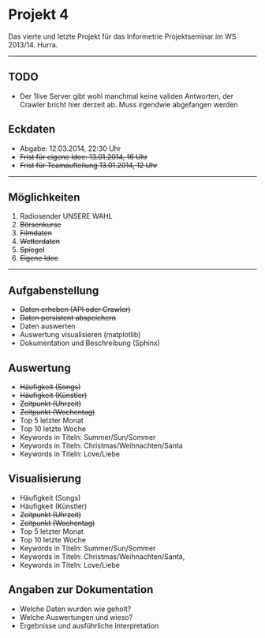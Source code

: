 Projekt 4
=========

Das vierte und letzte Projekt für das Informetrie Projektseminar im WS 2013/14. Hurra.

___


## TODO
* Der 1live Server gibt wohl manchmal keine validen Antworten, der Crawler bricht hier derzeit ab. Muss irgendwie abgefangen werden

## Eckdaten

* Abgabe: 12.03.2014, 22:30 Uhr
* ~~Frist für eigene Idee: 13.01.2014, 16 Uhr~~
* ~~Frist für Teamaufteilung 13.01.2014, 12 Uhr~~

___

## Möglichkeiten

1. Radiosender UNSERE WAHL
2. ~~Börsenkurse~~
3. ~~Filmdaten~~
4. ~~Wetterdaten~~
5. ~~Spiegel~~
6. ~~Eigene Idee~~

___

## Aufgabenstellung

* ~~Daten erheben (API oder Crawler)~~
* ~~Daten persistent abspeichern~~
* Daten auswerten
* Auswertung visualisieren (matplotlib)
* Dokumentation und Beschreibung (Sphinx)

## Auswertung

* ~~Häufigkeit (Songs)~~
* ~~Häufigkeit (Künstler)~~
* ~~Zeitpunkt (Uhrzeit)~~ 
* ~~Zeitpunkt (Wochentag)~~
* Top 5 letzter Monat
* Top 10 letzte Woche
* Keywords in Titeln: Summer/Sun/Sommer
* Keywords in Titeln: Christmas/Weihnachten/Santa 
* Keywords in Titeln: Love/Liebe

## Visualisierung

* Häufigkeit (Songs)
* Häufigkeit (Künstler)
* ~~Zeitpunkt (Uhrzeit)~~
* ~~Zeitpunkt (Wochentag)~~
* Top 5 letzter Monat
* Top 10 letzte Woche
* Keywords in Titeln: Summer/Sun/Sommer
* Keywords in Titeln: Christmas/Weihnachten/Santa, 
* Keywords in Titeln: Love/Liebe

## Angaben zur Dokumentation

* Welche Daten wurden wie geholt?
* Welche Auswertungen und wieso?
* Ergebnisse und ausführliche Interpretation
